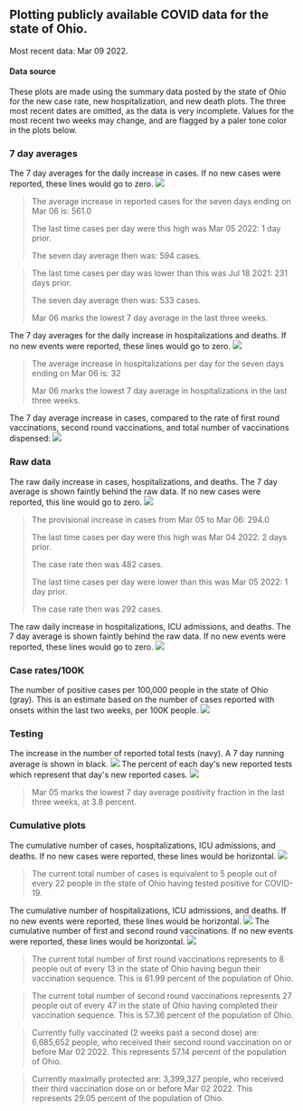 ## Plotting publicly available COVID data for the state of Ohio. 

Most recent data: Mar 09 2022. 

#### Data source
These plots are made using the summary data posted by the state of Ohio for the new case rate,
    new hospitalization, and new death plots. The three most recent dates are omitted, as the data is very incomplete. Values for the most recent two weeks may change, and are flagged by a paler tone color in the plots below. 

### 7 day averages
The 7 day averages for the daily increase in cases. If no new cases were reported, these lines would go to zero.
![](7dayaverage_cases.png)

>The average increase in reported cases for the seven days ending on Mar 06 is: 561.0
>
>The last time cases per day were this high was Mar 05 2022: 1 day prior.
>
>The seven day average then was: 594 cases.

>
>The last time cases per day was lower than this was Jul 18 2021: 231 days prior.
>
>The seven day average then was: 533 cases.
>
>Mar 06 marks the lowest 7 day average in the last three weeks.

The 7 day averages for the daily increase in hospitalizations and deaths. If no new events were reported, these lines would go to zero.
![](7dayaverage_hospital.png)

>The average increase in hospitalizations per day for the seven days ending on Mar 06 is: 32
>
>Mar 06 marks the lowest 7 day average in hospitalizations in the last three weeks.

The 7 day average increase in cases, compared to the rate of first round vaccinations, second round vaccinations, and total number of vaccinations dispensed:
![](DailyVaccinationsCases.png)

### Raw data
The raw daily increase in cases, hospitalizations, and deaths. The 7 day average is shown faintly behind the raw data. If no new cases were reported, this line would go to zero.
![](DailyCases.png)

>The provisional increase in cases from Mar 05 to Mar 06: 294.0 
>
>The last time cases per day were this high was Mar 04 2022: 2 days prior. 
>
>The case rate then was 482 cases.
>
>The last time cases per day were lower than this was Mar 05 2022: 1 day prior. 
>
>The case rate then was 292 cases.

The raw daily increase in hospitalizations, ICU admissions, and deaths. The 7 day average is shown faintly behind the raw data. If no new events were reported, these lines would go to zero.
![](DailyHospitalizations.png)

### Case rates/100K 

The number of positive cases per 100,000 people in the state of Ohio (gray). This is an estimate based on the number of cases reported with onsets within the last two weeks, per 100K people.
![](7dayaverage_rate.png)
### Testing

The increase in the number of reported total tests (navy). A 7 day running average is shown in black.
![](DailyTests.png)
The percent of each day's new reported tests which represent that day's new reported cases.
![](percentpositive_tests.png)

>Mar 05 marks the lowest 7 day average positivity fraction in the last three weeks, at 3.8 percent.

### Cumulative plots
The cumulative number of cases, hospitalizations, ICU admissions, and deaths. If no new cases were reported, these lines would be horizontal.
![](Cases.png)

>The current total number of cases is equivalent to 5 people out of every 22 people in the state of Ohio having tested positive for COVID-19.

The cumulative number of hospitalizations, ICU admissions, and deaths. If no new events were reported, these lines would be horizontal.
![](Hospitalizations.png)
The cumulative number of first and second round vaccinations. If no new events were reported, these lines would be horizontal.
![](Vaccinations.png)

>The current total number of first round vaccinations represents to 8 people out of every 13 in the state of Ohio having begun their vaccination sequence.
>This is 61.99 percent of the population of Ohio.

>The current total number of second round vaccinations represents 27 people out of every 47 in the state of Ohio having completed their vaccination sequence.
>This is 57.36 percent of the population of Ohio.

>Currently fully vaccinated (2 weeks past a second dose) are: 6,685,652 people, who received their second round vaccination on or before Mar 02 2022.
>This represents 57.14 percent of the population of Ohio.

>Currently maximally protected are: 3,399,327 people, who received their third vaccination dose on or before Mar 02 2022.
>This represents 29.05 percent of the population of Ohio.

